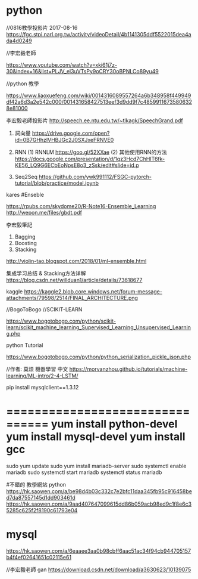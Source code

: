 # python

//0816教學投影片 2017-08-16
https://fgc.stpi.narl.org.tw/activity/videoDetail/4b1141305ddf5522015dea4ada4d0249

//李宏毅老師

https://www.youtube.com/watch?v=xki61j7z-30&index=16&list=PLJV_el3uVTsPy9oCRY30oBPNLCo89yu49

//python 教學

https://www.liaoxuefeng.com/wiki/0014316089557264a6b348958f449949df42a6d3a2e542c000/001431658427513eef3d9dd9f7c48599116735806328e81000

李宏毅老師投影片
http://speech.ee.ntu.edu.tw/~tlkagk/SpeechGrand.pdf

1. 詞向量
https://drive.google.com/open?id=0B7GHhzIVHBJGc2J0SXJxeFRNVE0

2. RNN
(1) RNNLM
https://goo.gl/52XXae
(2) 其他使用RNN的方法
https://docs.google.com/presentation/d/1qz3Hcd7ChHIT6fk-KE56_LQ9G6ECbEoNpsE8o3_zSsk/edit#slide=id.p

3. Seq2Seq
https://github.com/ywk991112/FSGC-pytorch-tutorial/blob/practice/model.ipynb


kares
#Enseble 

https://rpubs.com/skydome20/R-Note16-Ensemble_Learning
http://wepon.me/files/gbdt.pdf

李宏毅筆記
1. Bagging
2. Boosting
3. Stacking

http://violin-tao.blogspot.com/2018/01/ml-ensemble.html

集成学习总结 & Stacking方法详解
https://blog.csdn.net/willduan1/article/details/73618677

kaggle 
https://kaggle2.blob.core.windows.net/forum-message-attachments/79598/2514/FINAL_ARCHITECTURE.png


 
//BogoToBogo
//SCIKIT-LEARN 

https://www.bogotobogo.com/python/scikit-learn/scikit_machine_learning_Supervised_Learning_Unsupervised_Learning.php


python Tutorial

https://www.bogotobogo.com/python/python_serialization_pickle_json.php

//作者: 莫烦 機器學習 中文 
https://morvanzhou.github.io/tutorials/machine-learning/ML-intro/2-4-LSTM/

pip install mysqlclient==1.3.12

================================
yum install python-devel
yum install mysql-devel
yum install gcc
================================

sudo yum update
sudo yum install mariadb-server
sudo systemctl enable mariadb
sudo systemctl start mariadb
systemctl status mariadb

#不錯的 教學網站 python
https://hk.saowen.com/a/be98d4b03c332c7e2bfc11daa345fb95c916458bed7da87557145d1dd903461d
https://hk.saowen.com/a/9aad407647099615dd86b059acb98ed9c1f8e6c35285c625f2f8190c61793e04
# mysql
https://hk.saowen.com/a/6eaaee3aa0b98cbff6aac51ac34f94cb944705157b4f4ef02641651c02115e61

//李宏毅老師 gan
https://download.csdn.net/download/a3630623/10139075



